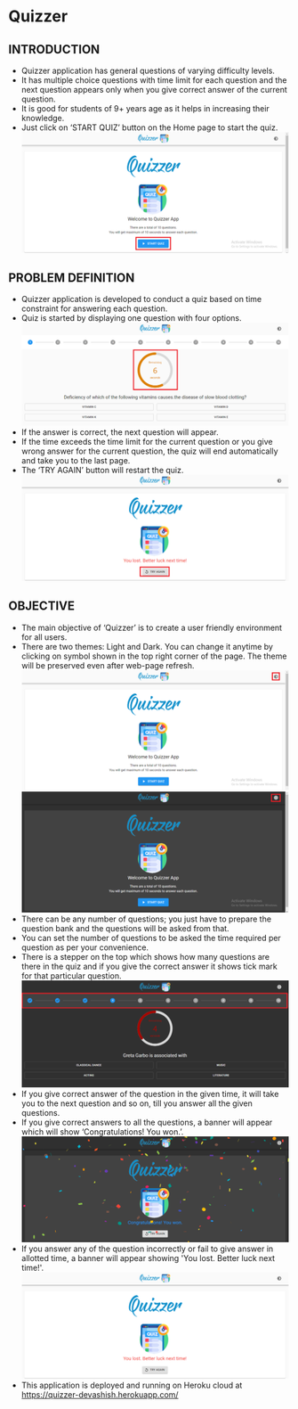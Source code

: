 # Quizzer

## INTRODUCTION

* Quizzer application has general questions of varying difficulty levels.  
* It has multiple choice questions with time limit for each question and the next question appears only when you give correct answer of the current question.  
* It is good for students of 9+ years age as it helps in increasing their knowledge.  
* Just click on ‘START QUIZ’ button on the Home page to start the quiz.  
![Start Quiz](./images/Start_Quiz.png)

## PROBLEM DEFINITION

* Quizzer application is developed to conduct a quiz based on time constraint for answering each question.  
* Quiz is started by displaying one question with four options.  
![Time Constraints](./images/Time_Constraints.png)  
* If the answer is correct, the next question will appear.  
* If the time exceeds the time limit for the current question or you give wrong answer for the current question, the quiz will end automatically and take you to the last page.  
* The ‘TRY AGAIN’ button will restart the quiz.  
![Last Page](./images/Last_Page.png)
   
## OBJECTIVE

* The main objective of ‘Quizzer’ is to create a user friendly environment for all users.  
* There are two themes: Light and Dark. You can change it anytime by clicking on symbol shown in the top right corner of the page. The theme will be preserved even after web-page refresh.  
![Light Theme](./images/Light_Theme.png)  
![Dark Theme](./images/Dark_Theme.png)  
* There can be any number of questions; you just have to prepare the question bank and the questions will be asked from that.  
* You can set the number of questions to be asked the time required per question as per your convenience.  
* There is a stepper on the top which shows how many questions are there in the quiz and if you give the correct answer it shows tick mark for that particular question.  
![Stepper](./images/Stepper.png)  
* If you give correct answer of the question in the given time, it will take you to the next question and so on, till you answer all the given questions.  
* If you give correct answers to all the questions, a banner will appear which will show ‘Congratulations! You won.’.  
![Won Page](./images/Won_Page.png)  
* If you answer any of the question incorrectly or fail to give answer in allotted time, a banner will appear showing 'You lost. Better luck next time!'.   
![Lost Page](./images/Lost_Page.png)  
* This application is deployed and running on Heroku cloud at https://quizzer-devashish.herokuapp.com/ 